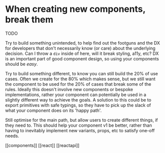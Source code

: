 # When creating new components, break them

TODO

Try to build something unintended, to help find out the footguns and the DX for developers that don't necessarily know (or care) about the underlying decision. Can I throw a `div` inside of here, will it break styling, a11y, etc? DX is an important part of good component design, so using your components should be _easy_.

Try to build something different, to know you can still build the 20% of use cases. Often we create for the 80% which makes sense, but we still want the component to be used for the 20% of cases that break some of the rules. Ideally this doesn't involve new components or bespoke implementations, rather your component can potentially be used in a slightly different way to achieve the goals. A solution to this could be to export primitives with safe typings, so they have to pick up the slack of what your component does on its 'happy path'.

Still optimise for the main path, but allow users to create different things, if they need to. This should help your component v1 be better, rather than having to inevitably implement new variants, props, etc to satisfy one-off needs.

[[components]]
[[react]]
[[reactapi]]